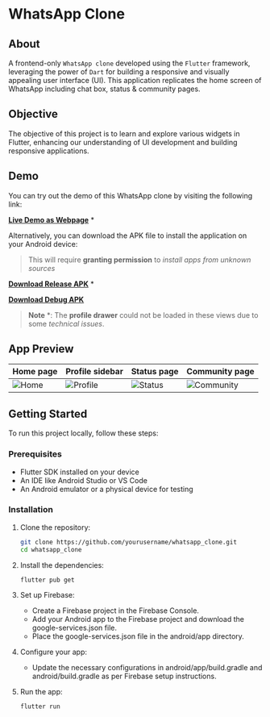 # WhatsApp Clone

## About

A frontend-only `WhatsApp clone` developed using the `Flutter` framework, leveraging the power of `Dart` for building a responsive and visually appealing user interface (UI). This application replicates the home screen of WhatsApp including chat box, status & community pages.

## Objective

The objective of this project is to learn and explore various widgets in Flutter, enhancing our understanding of UI development and building responsive applications.

## Demo

You can try out the demo of this WhatsApp clone by visiting the following link:

[**Live Demo as Webpage**](https://whatsapp-clone-2769e.web.app/) *

Alternatively, you can download the APK file to install the application on your Android device:
> This will require **granting permission** to *install apps from unknown sources*

[**Download Release APK**](https://github.com/Swarnotaj003/WhatsApp-Clone/releases/download/v1.0/app-release.apk) *

[**Download Debug APK**](https://github.com/Swarnotaj003/WhatsApp-Clone/releases/download/v1.0/app-debug.apk)
> **Note** *: The **profile drawer** could not be loaded in these views due to some *technical issues*.

## App Preview
Home page | Profile sidebar | Status page | Community page
----------|-----------------|-------------|---------------
![Home](https://github.com/user-attachments/assets/6c947c67-f220-4a5c-959b-bf4f4b8bcc7f) | ![Profile](https://github.com/user-attachments/assets/679015f3-ef5e-4965-8e18-f90f2d94b0e0) | ![Status](https://github.com/user-attachments/assets/3721ff4c-80a2-4e9c-9cd1-9de92c5eddd0) | ![Community](https://github.com/user-attachments/assets/f061e873-ce7a-4c3e-82b2-eb147bf29bfb)

## Getting Started

To run this project locally, follow these steps:

### Prerequisites

- Flutter SDK installed on your device
- An IDE like Android Studio or VS Code
- An Android emulator or a physical device for testing

### Installation

1. Clone the repository:
    ```bash
    git clone https://github.com/yourusername/whatsapp_clone.git
    cd whatsapp_clone
2. Install the dependencies:
    ```bash
    flutter pub get
3. Set up Firebase:
    - Create a Firebase project in the Firebase Console.
    - Add your Android app to the Firebase project and download the google-services.json file.
    - Place the google-services.json file in the android/app directory.
4. Configure your app:
    - Update the necessary configurations in android/app/build.gradle and android/build.gradle as per Firebase setup instructions.

5. Run the app:
    ```bash
    flutter run
